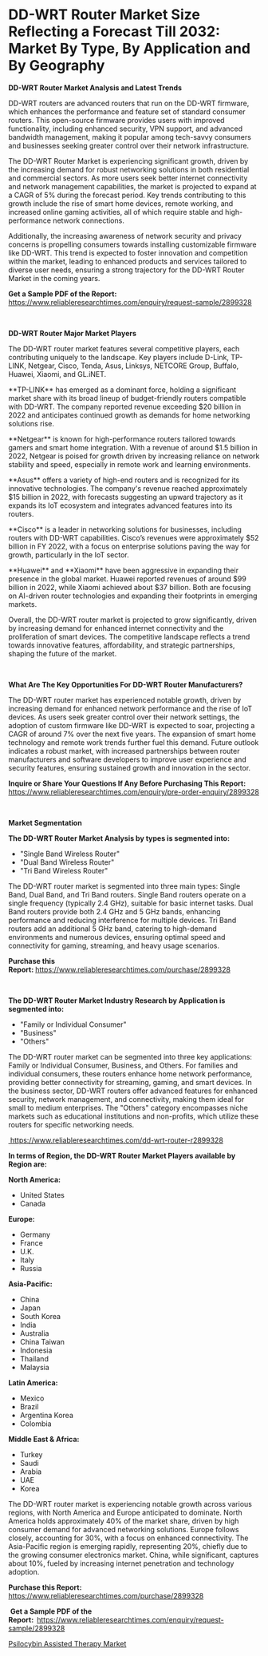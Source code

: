 <p><h1>DD-WRT Router Market Size Reflecting a Forecast Till 2032: Market By Type, By Application and By Geography</h1></p><p><strong>DD-WRT Router Market Analysis and Latest Trends</strong></p>
<p><p>DD-WRT routers are advanced routers that run on the DD-WRT firmware, which enhances the performance and feature set of standard consumer routers. This open-source firmware provides users with improved functionality, including enhanced security, VPN support, and advanced bandwidth management, making it popular among tech-savvy consumers and businesses seeking greater control over their network infrastructure.</p><p>The DD-WRT Router Market is experiencing significant growth, driven by the increasing demand for robust networking solutions in both residential and commercial sectors. As more users seek better internet connectivity and network management capabilities, the market is projected to expand at a CAGR of 5% during the forecast period. Key trends contributing to this growth include the rise of smart home devices, remote working, and increased online gaming activities, all of which require stable and high-performance network connections.</p><p>Additionally, the increasing awareness of network security and privacy concerns is propelling consumers towards installing customizable firmware like DD-WRT. This trend is expected to foster innovation and competition within the market, leading to enhanced products and services tailored to diverse user needs, ensuring a strong trajectory for the DD-WRT Router Market in the coming years.</p></p>
<p><strong>Get a Sample PDF of the Report:&nbsp;</strong> <a href="https://www.reliableresearchtimes.com/enquiry/request-sample/2899328?utm_campaign=2252&utm_medium=2&utm_source=Github&utm_content=ia&utm_term=15032025&utm_id=dd-wrt-router">https://www.reliableresearchtimes.com/enquiry/request-sample/2899328</a></p>
<p>&nbsp;</p>
<p><strong>DD-WRT Router Major Market Players</strong></p>
<p><p>The DD-WRT router market features several competitive players, each contributing uniquely to the landscape. Key players include D-Link, TP-LINK, Netgear, Cisco, Tenda, Asus, Linksys, NETCORE Group, Buffalo, Huawei, Xiaomi, and GL.iNET.</p><p>**TP-LINK** has emerged as a dominant force, holding a significant market share with its broad lineup of budget-friendly routers compatible with DD-WRT. The company reported revenue exceeding $20 billion in 2022 and anticipates continued growth as demands for home networking solutions rise.</p><p>**Netgear** is known for high-performance routers tailored towards gamers and smart home integration. With a revenue of around $1.5 billion in 2022, Netgear is poised for growth driven by increasing reliance on network stability and speed, especially in remote work and learning environments.</p><p>**Asus** offers a variety of high-end routers and is recognized for its innovative technologies. The company's revenue reached approximately $15 billion in 2022, with forecasts suggesting an upward trajectory as it expands its IoT ecosystem and integrates advanced features into its routers.</p><p>**Cisco** is a leader in networking solutions for businesses, including routers with DD-WRT capabilities. Cisco’s revenues were approximately $52 billion in FY 2022, with a focus on enterprise solutions paving the way for growth, particularly in the IoT sector.</p><p>**Huawei** and **Xiaomi** have been aggressive in expanding their presence in the global market. Huawei reported revenues of around $99 billion in 2022, while Xiaomi achieved about $37 billion. Both are focusing on AI-driven router technologies and expanding their footprints in emerging markets.</p><p>Overall, the DD-WRT router market is projected to grow significantly, driven by increasing demand for enhanced internet connectivity and the proliferation of smart devices. The competitive landscape reflects a trend towards innovative features, affordability, and strategic partnerships, shaping the future of the market.</p></p>
<p>&nbsp;</p>
<p><strong>What Are The Key Opportunities For DD-WRT Router Manufacturers?</strong></p>
<p><p>The DD-WRT router market has experienced notable growth, driven by increasing demand for enhanced network performance and the rise of IoT devices. As users seek greater control over their network settings, the adoption of custom firmware like DD-WRT is expected to soar, projecting a CAGR of around 7% over the next five years. The expansion of smart home technology and remote work trends further fuel this demand. Future outlook indicates a robust market, with increased partnerships between router manufacturers and software developers to improve user experience and security features, ensuring sustained growth and innovation in the sector.</p></p>
<p><strong>Inquire or Share Your Questions If Any Before Purchasing This Report:</strong> <a href="https://www.reliableresearchtimes.com/enquiry/pre-order-enquiry/2899328?utm_campaign=2252&utm_medium=2&utm_source=Github&utm_content=ia&utm_term=15032025&utm_id=dd-wrt-router">https://www.reliableresearchtimes.com/enquiry/pre-order-enquiry/2899328</a></p>
<p>&nbsp;</p>
<p><strong>Market Segmentation</strong></p>
<p><strong>The DD-WRT Router Market Analysis by types is segmented into:</strong></p>
<p><ul><li>"Single Band Wireless Router"</li><li>"Dual Band Wireless Router"</li><li>"Tri Band Wireless Router"</li></ul></p>
<p><p>The DD-WRT router market is segmented into three main types: Single Band, Dual Band, and Tri Band routers. Single Band routers operate on a single frequency (typically 2.4 GHz), suitable for basic internet tasks. Dual Band routers provide both 2.4 GHz and 5 GHz bands, enhancing performance and reducing interference for multiple devices. Tri Band routers add an additional 5 GHz band, catering to high-demand environments and numerous devices, ensuring optimal speed and connectivity for gaming, streaming, and heavy usage scenarios.</p></p>
<p><strong>Purchase this Report:&nbsp;</strong><a href="https://www.reliableresearchtimes.com/purchase/2899328?utm_campaign=2252&utm_medium=2&utm_source=Github&utm_content=ia&utm_term=15032025&utm_id=dd-wrt-router">https://www.reliableresearchtimes.com/purchase/2899328</a></p>
<p>&nbsp;</p>
<p><strong>The DD-WRT Router Market Industry Research by Application is segmented into:</strong></p>
<p><ul><li>"Family or Individual Consumer"</li><li>"Business"</li><li>"Others"</li></ul></p>
<p><p>The DD-WRT router market can be segmented into three key applications: Family or Individual Consumer, Business, and Others. For families and individual consumers, these routers enhance home network performance, providing better connectivity for streaming, gaming, and smart devices. In the business sector, DD-WRT routers offer advanced features for enhanced security, network management, and connectivity, making them ideal for small to medium enterprises. The "Others" category encompasses niche markets such as educational institutions and non-profits, which utilize these routers for specific networking needs.</p></p>
<p><a href="https://www.reliableresearchtimes.com/dd-wrt-router-r2899328?utm_campaign=2252&utm_medium=2&utm_source=Github&utm_content=ia&utm_term=15032025&utm_id=dd-wrt-router">&nbsp;https://www.reliableresearchtimes.com/dd-wrt-router-r2899328</a></p>
<p><strong>In terms of Region, the DD-WRT Router Market Players available by Region are:</strong></p>
<p>
    <p> <strong> North America: </strong>
        <ul>
            <li>United States</li>
            <li>Canada</li>
        </ul>
        </p> 
    <p> <strong> Europe: </strong>
        <ul>
            <li>Germany</li>
            <li>France</li>
            <li>U.K.</li>
            <li>Italy</li>
            <li>Russia</li>
        </ul>
        </p> 
    <p> <strong> Asia-Pacific: </strong>
        <ul>
            <li>China</li>
            <li>Japan</li>
            <li>South Korea</li>
            <li>India</li>
            <li>Australia</li>
            <li>China Taiwan</li>
            <li>Indonesia</li>
            <li>Thailand</li>
            <li>Malaysia</li>
        </ul>
        </p> 
    <p> <strong> Latin America: </strong>
        <ul>
            <li>Mexico</li>
            <li>Brazil</li>
            <li>Argentina Korea</li>
            <li>Colombia</li>
        </ul>
        </p> 
    <p> <strong> Middle East & Africa: </strong>
        <ul>
            <li>Turkey</li>
            <li>Saudi</li>
            <li>Arabia</li>
            <li>UAE</li>
            <li>Korea</li>
        </ul>
    </p>
    </p>
<p><p>The DD-WRT router market is experiencing notable growth across various regions, with North America and Europe anticipated to dominate. North America holds approximately 40% of the market share, driven by high consumer demand for advanced networking solutions. Europe follows closely, accounting for 30%, with a focus on enhanced connectivity. The Asia-Pacific region is emerging rapidly, representing 20%, chiefly due to the growing consumer electronics market. China, while significant, captures about 10%, fueled by increasing internet penetration and technology adoption.</p></p>
<p><strong>Purchase this Report: </strong><a href="https://www.reliableresearchtimes.com/purchase/2899328?utm_campaign=2252&utm_medium=2&utm_source=Github&utm_content=ia&utm_term=15032025&utm_id=dd-wrt-router">https://www.reliableresearchtimes.com/purchase/2899328</a></p>
<p>&nbsp;<strong>Get a Sample PDF of the Report:&nbsp;&nbsp;</strong><a href="https://www.reliableresearchtimes.com/enquiry/request-sample/2899328?utm_campaign=2252&utm_medium=2&utm_source=Github&utm_content=ia&utm_term=15032025&utm_id=dd-wrt-router">https://www.reliableresearchtimes.com/enquiry/request-sample/2899328</a></p>
<p><strong></strong></p>
<p><p><a href="https://github.com/wwwkeltoum/Market-Research-Report-List-5/blob/main/psilocybin-assisted-therapy-market.md?utm_campaign=2252&utm_medium=2&utm_source=Github&utm_content=ia&utm_term=15032025&utm_id=dd-wrt-router">Psilocybin Assisted Therapy Market</a></p></p>